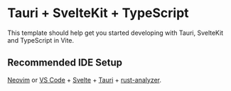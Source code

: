 # Tauri + SvelteKit + TypeScript

This template should help get you started developing with Tauri, SvelteKit and TypeScript in Vite.

## Recommended IDE Setup

[Neovim](https://neovim.io/) or
[VS Code](https://code.visualstudio.com/) + [Svelte](https://marketplace.visualstudio.com/items?itemName=svelte.svelte-vscode) + [Tauri](https://marketplace.visualstudio.com/items?itemName=tauri-apps.tauri-vscode) + [rust-analyzer](https://marketplace.visualstudio.com/items?itemName=rust-lang.rust-analyzer).
